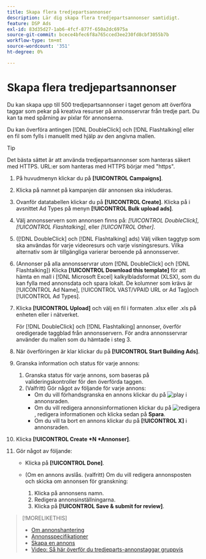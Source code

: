 ```yaml
---
title: Skapa flera tredjepartsannonser
description: Lär dig skapa flera tredjepartsannonser samtidigt.
feature: DSP Ads
exl-id: 83d35d27-1ab6-4fcf-877f-650a2dc6975a
source-git-commit: bcece4bfec6f8a765cced3ee230fd8cbf3055b7b
workflow-type: tm+mt
source-wordcount: '351'
ht-degree: 0%

---
```


# Skapa flera tredjepartsannonser

Du kan skapa upp till 500 tredjepartsannonser i taget genom att överföra taggar som pekar på kreativa resurser på annonsservrar från tredje part. Du kan ta med spårning av pixlar för annonserna.<!-- The bulksheet template for other ad servers says you can include 200. Which is it: 200 or 500? -->

Du kan överföra antingen [!DNL DoubleClick] och [!DNL Flashtalking] eller en fil som fylls i manuellt med hjälp av den angivna mallen.

>[!TIP]
>
> Det bästa sättet är att använda tredjepartsannonser som hanteras säkert med HTTPS. URL:er som hanteras med HTTPS börjar med &quot;https&quot;.

1. På huvudmenyn klickar du på **[!UICONTROL Campaigns]**.

1. Klicka på namnet på kampanjen där annonsen ska inkluderas.

1. Ovanför datatabellen klickar du på **[!UICONTROL Create]**. Klicka på i avsnittet Ad Types på menyn **[!UICONTROL Bulk upload ads]**.

1. Välj annonsservern som annonsen finns på: *[!UICONTROL DoubleClick]*, *[!UICONTROL Flashtalking]*, eller *[!UICONTROL Other]*.

1. ([!DNL DoubleClick] och [!DNL Flashtalking] ads) Välj vilken taggtyp som ska användas för varje videoresurs och varje visningsresurs. Vilka alternativ som är tillgängliga varierar beroende på annonsserver.

1. (Annonser på alla annonsservrar utom [!DNL DoubleClick] och [!DNL Flashtalking]) Klicka **[!UICONTROL Download this template]** för att hämta en mall i [!DNL Microsoft Excel] kalkylbladsformat (XLSX), som du kan fylla med annonsdata och spara lokalt. De kolumner som krävs är [!UICONTROL Ad Name], [!UICONTROL VAST/VPAID URL or Ad Tag]och [!UICONTROL Ad Types].

1. Klicka **[!UICONTROL Upload]** och välj en fil i formaten .xlsx eller .xls på enheten eller i nätverket.

   För [!DNL DoubleClick] och [!DNL Flashtalking] annonser, överför oredigerade taggblad från annonsservern. För andra annonsservrar använder du mallen som du hämtade i steg 3.

1. När överföringen är klar klickar du på **[!UICONTROL Start Building Ads]**.

1. Granska information och status för varje annons:

   1. Granska status för varje annons, som baseras på valideringskontroller för den överförda taggen.
   1. (Valfritt) Gör något av följande för varje annons:
      * Om du vill förhandsgranska en annons klickar du på ![play](/help/dsp/assets/play.png) i annonsraden.
      * Om du vill redigera annonsinformationen klickar du på ![redigera](/help/dsp/assets/edit.png), redigera informationen och klicka sedan på **Spara**.
      * Om du vill ta bort en annons klickar du på **[!UICONTROL X]** i annonsraden.

1. Klicka **[!UICONTROL Create *N *Annonser]**.

1. Gör något av följande:

   * Klicka på **[!UICONTROL Done]**.

   * (Om en annons avslås. (valfritt) Om du vill redigera annonsposten och skicka om annonsen för granskning:
      1. Klicka på annonsens namn.
      1. Redigera annonsinställningarna.
      1. Klicka på **[!UICONTROL Save & submit for review]**.

>[!MORELIKETHIS]
>
>* [Om annonshantering](ad-about.md)
>* [Annonsspecifikationer](ad-specs.md)
>* [Skapa en annons](ad-create.md)
>* [Video: Så här överför du tredjeparts-annonstaggar gruppvis](https://experienceleague.adobe.com/docs/advertising-cloud-learn/tutorials/dsp/bulk-upload-third-party-ad-tags.html)

